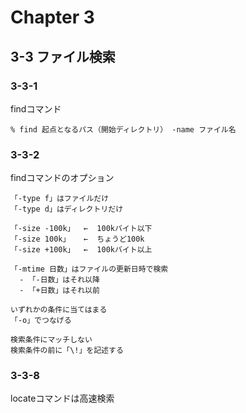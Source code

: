 # Chapter 3

## 3-3 ファイル検索
### 3-3-1

findコマンド
```
% find 起点となるパス（開始ディレクトリ） -name ファイル名
```

### 3-3-2

findコマンドのオプション
```
「-type f」はファイルだけ
「-type d」はディレクトリだけ

「-size -100k」  ←  100kバイト以下
「-size 100k」   ←  ちょうど100k
「-size +100k」  ←  100kバイト以上

「-mtime 日数」はファイルの更新日時で検索
  - 「-日数」はそれ以降
  - 「+日数」はそれ以前
  
いずれかの条件に当てはまる
「-o」でつなげる

検索条件にマッチしない
検索条件の前に「\!」を記述する
```

### 3-3-8
locateコマンドは高速検索
